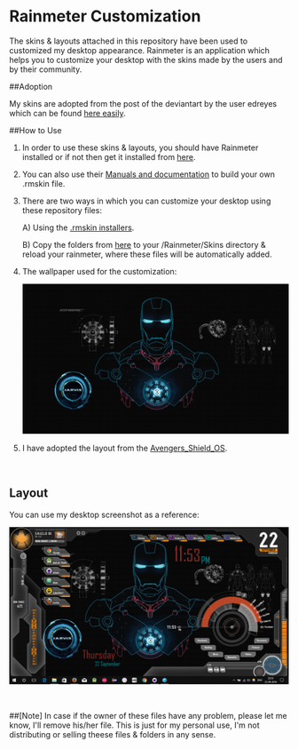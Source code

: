 # Rainmeter Customization


The skins & layouts attached in this repository have been used to customized my desktop appearance. Rainmeter is an application which helps you to customize your desktop with the skins made by the users and by their community.

##Adoption

My skins are adopted from the post of the deviantart by the user edreyes which can be found [here easily](http://edreyes.deviantart.com/art/JARVIS-SHIELD-Interface-Rainmeter-Theme-310689538).

##How to Use

1. In order to use these skins & layouts, you should have Rainmeter installed or if not then get it installed from [here](https://www.rainmeter.net/).

2. You can also use their [Manuals and documentation](https://docs.rainmeter.net/) to build your own .rmskin file.
3. There are two ways in which you can customize your desktop using these repository files:
   
   A) Using the [.rmskin installers](/SkinInstallers).
   
   B) Copy the folders from [here](/Skins) to your /Rainmeter/Skins directory & reload your rainmeter, where these files will be automatically added.
   
4. The wallpaper used for the customization: 
    
    ![alt-tag](wallpaperUsed.jpg)
    
5. I have adopted the layout from the [Avengers_Shield_OS](/SkinInstallers/avengers_s_h_i_e_l_d_os_ver_1_2_5_by_daelnz-d53bcju.rmskin).


<br>

## Layout

You can use my desktop screenshot as a reference:

![alt-tag](my-rainmeter-customization.png)


<br>

##[Note]
In case if the owner of these files have any problem, please let me know, I'll remove his/her file. This is just for my personal use, I'm not distributing or selling theese files & folders in any sense.
